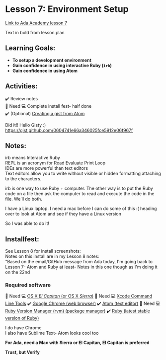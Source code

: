 # Lesson 7: Environment Setup

[Link to Ada Academy lesson 7](https://github.com/Ada-Developers-Academy/jump-start/tree/master/preparing-to-code/environment-setup)

Text in bold from lesson plan 

## Learning Goals:
* **To setup a development environment**  
* **Gain confidence in using interactive Ruby (`irb`)**  
* **Gain confidence in using Atom**  

## Activities:
:heavy_check_mark: Review notes  
:large_orange_diamond: Need :computer: Complete install fest- half done  
:heavy_check_mark: (Optional) [Creating a gist from Atom](gist-from-atom.md)  

Did it!! Hello Gisty :) https://gist.github.com/0604741e66a346025fce5912e06f967f  

## Notes:

irb means Interactive Ruby  
REPL is an acronym for Read Evaluate Print Loop  
IDEs are more powerful than text editors  
Text editors allow you to write without visible or hidden formatting attaching to the characters.   

irb is one way to use Ruby + computer. The other way is to put the Ruby code on a file then ask the computer to read and execute the code in the file. We'll do both.   

I have a Linux laptop. I need a mac before I can do some of this :( heading over to look at Atom and see if they have a Linux version  

So I was able to do it!  

## Installfest:

See Lesson 8 for install screenshots:  
Notes on this install are in my Lesson 8 notes:  
"Based on the email/GitHub message from Ada today, I'm going back to Lesson 7- Atom and Ruby at least- Notes in this one though as I'm doing it on the 22nd  

### Required software

:large_orange_diamond: Need :computer: [OS X _El Capitan_ (or OS X _Sierra_)](http://www.apple.com/osx/whats-new/)
:large_orange_diamond: Need :computer: [Xcode Command Line Tools](#xcode-command-line-tools)
:heavy_check_mark:  [Google Chrome (web browser)](https://www.google.com/chrome/browser/desktop/index.html)
:heavy_check_mark:  [Atom (text editor)](https://atom.io/)
:large_orange_diamond: Need :computer: [Ruby Version Manager (rvm) (package manager)](https://rvm.io/)
:heavy_check_mark:  [Ruby (latest stable version of Ruby)](https://www.ruby-lang.org/en/)

I do have Chrome  
I also have Sublime Text- Atom looks cool too    

**For Ada, need a Mac with Sierra or El Capitan, El Capitan is preferred**  

**Trust, but Verify**

